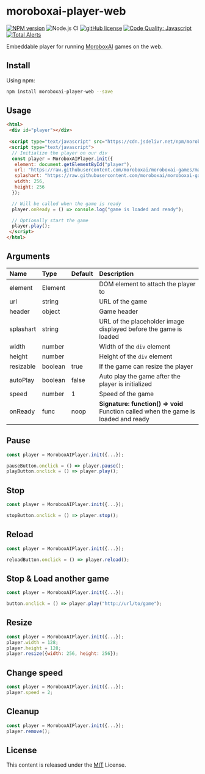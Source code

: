 # moroboxai-player-web

[![NPM version](https://img.shields.io/npm/v/moroboxai-player-web.svg)](https://www.npmjs.com/package/moroboxai-player-web)
![Node.js CI](https://github.com/moroboxai/moroboxai-player-web/workflows/Node.js%20CI/badge.svg)
[![gitHub license](https://img.shields.io/badge/license-MIT-blue.svg)](https://github.com/moroboxai/moroboxai-player-web/blob/master/LICENSE)
[![Code Quality: Javascript](https://img.shields.io/lgtm/grade/javascript/g/moroboxai/moroboxai-player-web.svg?logo=lgtm&logoWidth=18)](https://lgtm.com/projects/g/moroboxai/moroboxai-player-web/context:javascript)
[![Total Alerts](https://img.shields.io/lgtm/alerts/g/moroboxai/moroboxai-player-web.svg?logo=lgtm&logoWidth=18)](https://lgtm.com/projects/g/moroboxai/moroboxai-player-web/alerts)

Embeddable player for running [MoroboxAI](https://github.com/moroboxai) games on the web.

## Install

Using npm:

```bash
npm install moroboxai-player-web --save
```

## Usage

```html
<html>
 <div id="player"></div> 
  
 <script type="text/javascript" src="https://cdn.jsdelivr.net/npm/moroboxai-player-web/lib/umd/moroboxai-player-web.min.js"></script>
 <script type="text/javascript">
  // Initialize the player on our div
  const player = MoroboxAIPlayer.init({
   element: document.getElementById("player"),
   url: "https://raw.githubusercontent.com/moroboxai/moroboxai-games/master/games/pong/",
   splashart: "https://raw.githubusercontent.com/moroboxai/moroboxai-games/master/games/pong/assets/splashart.png",
   width: 256,
   height: 256
  });

  // Will be called when the game is ready
  player.onReady = () => console.log("game is loaded and ready");

  // Optionally start the game
  player.play();
 </script>
</html>
```

## Arguments

| Name   |      Type      |  Default |  Description |
|:----------|:-------------|:------|:------|
| element | Element || DOM element to attach the player to |
| url | string || URL of the game |
| header | object || Game header |
| splashart | string || URL of the placeholder image displayed before the game is loaded |
| width | number || Width of the `div` element |
| height | number || Height of the `div` element |
| resizable | boolean | true | If the game can resize the player |
| autoPlay | boolean | false | Auto play the game after the player is initialized |
| speed | number | 1 | Speed of the game |
| onReady | func | noop | **Signature: function() => void** <br/> Function called when the game is loaded and ready |

## Pause

```js
const player = MoroboxAIPlayer.init({...});

pauseButton.onclick = () => player.pause();
playButton.onclick = () => player.play();
```

## Stop

```js
const player = MoroboxAIPlayer.init({...});

stopButton.onclick = () => player.stop();
```

## Reload

```js
const player = MoroboxAIPlayer.init({...});

reloadButton.onclick = () => player.reload();
```

## Stop & Load another game

```js
const player = MoroboxAIPlayer.init({...});

button.onclick = () => player.play("http://url/to/game");
```

## Resize

```js
const player = MoroboxAIPlayer.init({...});
player.width = 128;
player.height = 128;
player.resize({width: 256, height: 256});
```

## Change speed

```js
const player = MoroboxAIPlayer.init({...});
player.speed = 2;
```

## Cleanup

```js
const player = MoroboxAIPlayer.init({...});
player.remove();
```

## License

This content is released under the [MIT](http://opensource.org/licenses/MIT) License.
